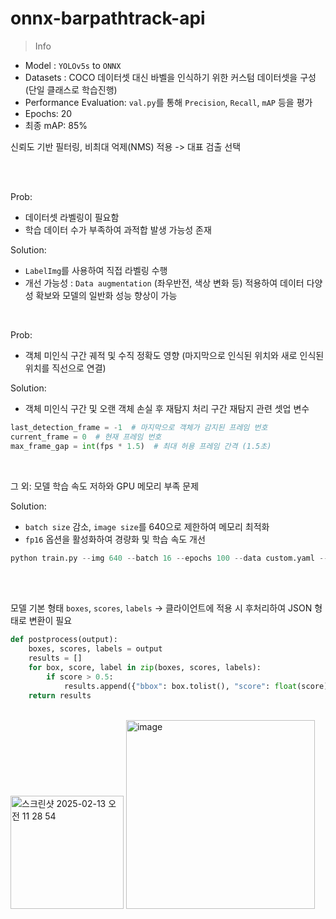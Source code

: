 # onnx-barpathtrack-api

> Info

- Model : `YOLOv5s` to `ONNX`
- Datasets : COCO 데이터셋 대신 바벨을 인식하기 위한 커스텀 데이터셋을 구성 (단일 클래스로 학습진행)
- Performance Evaluation: `val.py`를 통해 `Precision`, `Recall`, `mAP` 등을 평가
- Epochs: 20
- 최종 mAP: 85%

신뢰도 기반 필터링, 비최대 억제(NMS) 적용 -> 대표 검출 선택

<br>
<br>

Prob:
- 데이터셋 라벨링이 필요함
- 학습 데이터 수가 부족하여 과적합 발생 가능성 존재

Solution:
- `LabelImg`를 사용하여 직접 라벨링 수행
- 개선 가능성 : `Data augmentation` (좌우반전, 색상 변화 등) 적용하여 데이터 다양성 확보와 모델의 일반화 성능 향상이 가능

<br>

Prob:
- 객체 미인식 구간 궤적 및 수직 정확도 영향
(마지막으로 인식된 위치와 새로 인식된 위치를 직선으로 연결)

Solution:
- 객체 미인식 구간 및 오랜 객체 손실 후 재탐지 처리
구간 재탐지 관련 셋업 변수
```python
last_detection_frame = -1  # 마지막으로 객체가 감지된 프레임 번호
current_frame = 0  # 현재 프레임 번호
max_frame_gap = int(fps * 1.5)  # 최대 허용 프레임 간격 (1.5초)
```

<br>

그 외:
모델 학습 속도 저하와 GPU 메모리 부족 문제

Solution:
- `batch size` 감소, `image size`를 640으로 제한하여 메모리 최적화
- `fp16` 옵션을 활성화하여 경량화 및 학습 속도 개선
```python
python train.py --img 640 --batch 16 --epochs 100 --data custom.yaml --weights yolov5s.pt
```

<br>
<br>

모델 기본 형태 `boxes`, `scores`, `labels` -> 클라이언트에 적용 시 후처리하여 JSON 형태로 변환이 필요
```python
def postprocess(output):
    boxes, scores, labels = output
    results = []
    for box, score, label in zip(boxes, scores, labels):
        if score > 0.5:
            results.append({"bbox": box.tolist(), "score": float(score), "label": int(label)})
    return results
```
<br>

<img width="181" alt="스크린샷 2025-02-13 오전 11 28 54" src="https://github.com/user-attachments/assets/960004aa-ef30-482b-bfd9-2239457c67fc" />
<img width="302" alt="image" src="https://github.com/user-attachments/assets/536d3eab-24d7-4de1-866e-dc092c387980" />

